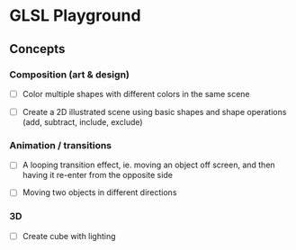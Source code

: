 # GLSL Playground

## Concepts

### Composition (art & design)

 - [ ] Color multiple shapes with different colors in the same scene

 - [ ] Create a 2D illustrated scene using basic shapes and shape operations (add, subtract, include, exclude)

### Animation / transitions

 - [ ] A looping transition effect, ie. moving an object off screen, and then having it re-enter from the opposite side

 - [ ] Moving two objects in different directions

### 3D

- [ ] Create cube with lighting